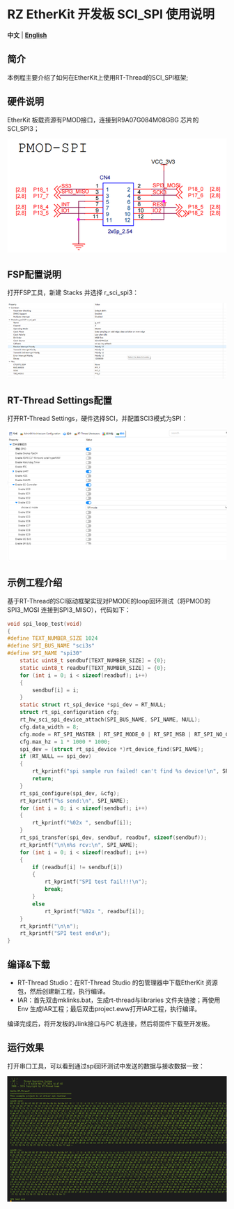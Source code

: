 # RZ EtherKit 开发板 SCI_SPI 使用说明

**中文** | [**English**](./README.md)

## 简介

本例程主要介绍了如何在EtherKit上使用RT-Thread的SCI_SPI框架;

## 硬件说明

EtherKit 板载资源有PMOD接口，连接到R9A07G084M08GBG 芯片的SCI_SPI3；

![image-20241126101527223](figures/image-20241126101527223.png)

## FSP配置说明

打开FSP工具，新建 Stacks 并选择 r_sci_spi3：

![image-20241126101545369](figures/image-20241126101545369.png)

## RT-Thread Settings配置

打开RT-Thread Settings，硬件选择SCI，并配置SCI3模式为SPI：

![image-20241126101723823](figures/image-20241126101723823.png)

## 示例工程介绍

基于RT-Thread的SCI驱动框架实现对PMODE的loop回环测试（将PMOD的SPI3_MOSI 连接到SPI3_MISO），代码如下：

```c
void spi_loop_test(void)
{
#define TEXT_NUMBER_SIZE 1024
#define SPI_BUS_NAME "sci3s"
#define SPI_NAME "spi30"
    static uint8_t sendbuf[TEXT_NUMBER_SIZE] = {0};
    static uint8_t readbuf[TEXT_NUMBER_SIZE] = {0};
    for (int i = 0; i < sizeof(readbuf); i++)
    {
        sendbuf[i] = i;
    }
    static struct rt_spi_device *spi_dev = RT_NULL;
    struct rt_spi_configuration cfg;
    rt_hw_sci_spi_device_attach(SPI_BUS_NAME, SPI_NAME, NULL);
    cfg.data_width = 8;
    cfg.mode = RT_SPI_MASTER | RT_SPI_MODE_0 | RT_SPI_MSB | RT_SPI_NO_CS;
    cfg.max_hz = 1 * 1000 * 1000;
    spi_dev = (struct rt_spi_device *)rt_device_find(SPI_NAME);
    if (RT_NULL == spi_dev)
    {
        rt_kprintf("spi sample run failed! can't find %s device!\n", SPI_NAME);
        return;
    }
    rt_spi_configure(spi_dev, &cfg);
    rt_kprintf("%s send:\n", SPI_NAME);
    for (int i = 0; i < sizeof(sendbuf); i++)
    {
        rt_kprintf("%02x ", sendbuf[i]);
    }
    rt_spi_transfer(spi_dev, sendbuf, readbuf, sizeof(sendbuf));
    rt_kprintf("\n\n%s rcv:\n", SPI_NAME);
    for (int i = 0; i < sizeof(readbuf); i++)
    {
        if (readbuf[i] != sendbuf[i])
        {
            rt_kprintf("SPI test fail!!!\n");
            break;
        }
        else
            rt_kprintf("%02x ", readbuf[i]);
    }
    rt_kprintf("\n\n");
    rt_kprintf("SPI test end\n");
}
```

## 编译&下载

* RT-Thread Studio：在RT-Thread Studio 的包管理器中下载EtherKit 资源包，然后创建新工程，执行编译。
* IAR：首先双击mklinks.bat，生成rt-thread与libraries 文件夹链接；再使用Env 生成IAR工程；最后双击project.eww打开IAR工程，执行编译。

编译完成后，将开发板的Jlink接口与PC 机连接，然后将固件下载至开发板。

## 运行效果

打开串口工具，可以看到通过spi回环测试中发送的数据与接收数据一致：

![image-20241126101931175](figures/image-20241126101931175.png)
